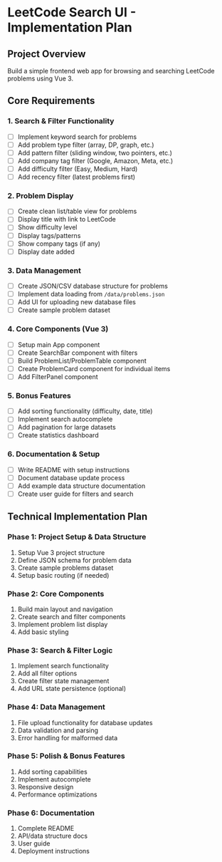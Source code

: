 # LeetCode Search UI - Implementation Plan

## Project Overview
Build a simple frontend web app for browsing and searching LeetCode problems using Vue 3.

## Core Requirements

### 1. Search & Filter Functionality
- [ ] Implement keyword search for problems
- [ ] Add problem type filter (array, DP, graph, etc.)
- [ ] Add pattern filter (sliding window, two pointers, etc.)  
- [ ] Add company tag filter (Google, Amazon, Meta, etc.)
- [ ] Add difficulty filter (Easy, Medium, Hard)
- [ ] Add recency filter (latest problems first)

### 2. Problem Display
- [ ] Create clean list/table view for problems
- [ ] Display title with link to LeetCode
- [ ] Show difficulty level
- [ ] Display tags/patterns
- [ ] Show company tags (if any)
- [ ] Display date added

### 3. Data Management
- [ ] Create JSON/CSV database structure for problems
- [ ] Implement data loading from `/data/problems.json`
- [ ] Add UI for uploading new database files
- [ ] Create sample problem dataset

### 4. Core Components (Vue 3)
- [ ] Setup main App component
- [ ] Create SearchBar component with filters
- [ ] Build ProblemList/ProblemTable component
- [ ] Create ProblemCard component for individual items
- [ ] Add FilterPanel component

### 5. Bonus Features
- [ ] Add sorting functionality (difficulty, date, title)
- [ ] Implement search autocomplete
- [ ] Add pagination for large datasets
- [ ] Create statistics dashboard

### 6. Documentation & Setup
- [ ] Write README with setup instructions
- [ ] Document database update process
- [ ] Add example data structure documentation
- [ ] Create user guide for filters and search

## Technical Implementation Plan

### Phase 1: Project Setup & Data Structure
1. Setup Vue 3 project structure
2. Define JSON schema for problem data
3. Create sample problems dataset
4. Setup basic routing (if needed)

### Phase 2: Core Components
1. Build main layout and navigation
2. Create search and filter components
3. Implement problem list display
4. Add basic styling

### Phase 3: Search & Filter Logic
1. Implement search functionality
2. Add all filter options
3. Create filter state management
4. Add URL state persistence (optional)

### Phase 4: Data Management
1. File upload functionality for database updates
2. Data validation and parsing
3. Error handling for malformed data

### Phase 5: Polish & Bonus Features
1. Add sorting capabilities
2. Implement autocomplete
3. Responsive design
4. Performance optimizations

### Phase 6: Documentation
1. Complete README
2. API/data structure docs
3. User guide
4. Deployment instructions